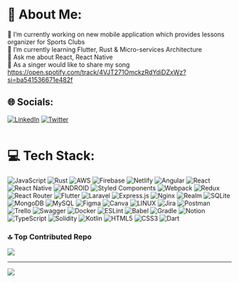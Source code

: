 # 💫 About Me:
🔭 I’m currently working on new mobile application which provides lessons organizer for Sports Clubs<br>🌱 I’m currently learning Flutter, Rust & Micro-services Architecture<br>💬 Ask me about React, React Native <br>🎤 As a singer would like to share my song https://open.spotify.com/track/4VJT271OmckzRdYdiDZxWz?si=ba541536671e482f


## 🌐 Socials:

[![LinkedIn](https://img.shields.io/badge/LinkedIn-%230077B5.svg?style=for-the-badge&logo=linkedin&logoColor=white)](https://linkedin.com/in/https://www.linkedin.com/in/fatih-ermetin-361567190/) 
[![Twitter](https://img.shields.io/badge/Twitter-blue?style=for-the-badge&logo=twitter&logoColor=white)](https://twitter.com/amorfke)

<img src="https://komarev.com/ghpvc/?username=amorfc&style=flat-square&color=blue" alt=""/>

# 💻 Tech Stack:
![JavaScript](https://img.shields.io/badge/javascript-%23323330.svg?style=plastic&logo=javascript&logoColor=%23F7DF1E) ![Rust](https://img.shields.io/badge/rust-%23000000.svg?style=plastic&logo=rust&logoColor=white) ![AWS](https://img.shields.io/badge/AWS-%23FF9900.svg?style=plastic&logo=amazon-aws&logoColor=white) ![Firebase](https://img.shields.io/badge/firebase-%23039BE5.svg?style=plastic&logo=firebase) ![Netlify](https://img.shields.io/badge/netlify-%23000000.svg?style=plastic&logo=netlify&logoColor=#00C7B7) ![Angular](https://img.shields.io/badge/angular-%23DD0031.svg?style=plastic&logo=angular&logoColor=white) ![React](https://img.shields.io/badge/react-%2320232a.svg?style=plastic&logo=react&logoColor=%2361DAFB) ![React Native](https://img.shields.io/badge/react_native-%2320232a.svg?style=plastic&logo=react&logoColor=%2361DAFB) ![ANDROID](https://img.shields.io/badge/android-%2320232a.svg?style=plastic&logo=android&logoColor=%a4c639) ![Styled Components](https://img.shields.io/badge/styled--components-DB7093?style=plastic&logo=styled-components&logoColor=white) ![Webpack](https://img.shields.io/badge/webpack-%238DD6F9.svg?style=plastic&logo=webpack&logoColor=black) ![Redux](https://img.shields.io/badge/redux-%23593d88.svg?style=plastic&logo=redux&logoColor=white) ![React Router](https://img.shields.io/badge/React_Router-CA4245?style=plastic&logo=react-router&logoColor=white) ![Flutter](https://img.shields.io/badge/Flutter-%2302569B.svg?style=plastic&logo=Flutter&logoColor=white) ![Laravel](https://img.shields.io/badge/laravel-%23FF2D20.svg?style=plastic&logo=laravel&logoColor=white) ![Express.js](https://img.shields.io/badge/express.js-%23404d59.svg?style=plastic&logo=express&logoColor=%2361DAFB) ![Nginx](https://img.shields.io/badge/nginx-%23009639.svg?style=plastic&logo=nginx&logoColor=white) ![Realm](https://img.shields.io/badge/Realm-39477F?style=plastic&logo=realm&logoColor=white) ![SQLite](https://img.shields.io/badge/sqlite-%2307405e.svg?style=plastic&logo=sqlite&logoColor=white) ![MongoDB](https://img.shields.io/badge/MongoDB-%234ea94b.svg?style=plastic&logo=mongodb&logoColor=white) ![MySQL](https://img.shields.io/badge/mysql-%2300f.svg?style=plastic&logo=mysql&logoColor=white) 	![Figma](https://img.shields.io/badge/figma-%23F24E1E.svg?style=plastic&logo=figma&logoColor=white) ![Canva](https://img.shields.io/badge/Canva-%2300C4CC.svg?style=plastic&logo=Canva&logoColor=white) ![LINUX](https://img.shields.io/badge/Linux-FCC624?style=plastic&logo=linux&logoColor=black) ![Jira](https://img.shields.io/badge/jira-%230A0FFF.svg?style=plastic&logo=jira&logoColor=white) ![Postman](https://img.shields.io/badge/Postman-FF6C37?style=plastic&logo=postman&logoColor=white) ![Trello](https://img.shields.io/badge/Trello-%23026AA7.svg?style=plastic&logo=Trello&logoColor=white) ![Swagger](https://img.shields.io/badge/-Swagger-%23Clojure?style=plastic&logo=swagger&logoColor=white) ![Docker](https://img.shields.io/badge/docker-%230db7ed.svg?style=plastic&logo=docker&logoColor=white) ![ESLint](https://img.shields.io/badge/ESLint-4B3263?style=plastic&logo=eslint&logoColor=white) ![Babel](https://img.shields.io/badge/Babel-F9DC3e?style=plastic&logo=babel&logoColor=black) ![Gradle](https://img.shields.io/badge/Gradle-02303A.svg?style=plastic&logo=Gradle&logoColor=white) ![Notion](https://img.shields.io/badge/Notion-%23000000.svg?style=plastic&logo=notion&logoColor=white) ![TypeScript](https://img.shields.io/badge/typescript-%23007ACC.svg?style=plastic&logo=typescript&logoColor=white) ![Solidity](https://img.shields.io/badge/Solidity-%23363636.svg?style=plastic&logo=solidity&logoColor=white) ![Kotlin](https://img.shields.io/badge/kotlin-%230095D5.svg?style=plastic&logo=kotlin&logoColor=white) ![HTML5](https://img.shields.io/badge/html5-%23E34F26.svg?style=plastic&logo=html5&logoColor=white) ![CSS3](https://img.shields.io/badge/css3-%231572B6.svg?style=plastic&logo=css3&logoColor=white) ![Dart](https://img.shields.io/badge/dart-%230175C2.svg?style=plastic&logo=dart&logoColor=white)


### 🔝 Top Contributed Repo
![](https://github-contributor-stats.vercel.app/api?username=amorfc&limit=5&theme=dark&combine_all_yearly_contributions=true)

---
[![](https://visitcount.itsvg.in/api?id=amorfc&icon=0&color=0)](https://visitcount.itsvg.in)

<!-- Proudly created with GPRM ( https://gprm.itsvg.in ) -->
